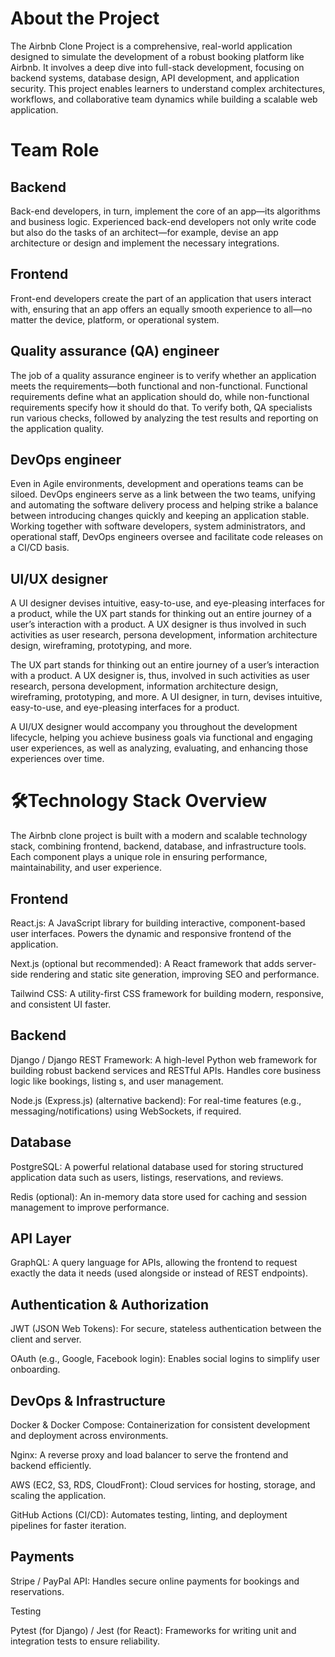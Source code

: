 # About the Project
 The Airbnb Clone Project is a comprehensive, real-world application designed to simulate the development of a robust booking platform like Airbnb. It involves a deep dive into full-stack development, focusing on backend systems, database design, API development, and application security. This project enables learners to understand complex architectures, workflows, and collaborative team dynamics while building a scalable web application.

# Team Role
## Backend
Back-end developers, in turn, implement the core of an app—its algorithms and business logic. Experienced back-end developers not only write code but also do the tasks of an architect—for example, devise an app architecture or design and implement the necessary integrations.

## Frontend
Front-end developers create the part of an application that users interact with, ensuring that an app offers an equally smooth experience to all—no matter the device, platform, or operational system.

## Quality assurance (QA) engineer
The job of a quality assurance engineer is to verify whether an application meets the requirements—both functional and non-functional. Functional requirements define what an application should do, while non-functional requirements specify how it should do that. To verify both, QA specialists run various checks, followed by analyzing the test results and reporting on the application quality.

## DevOps engineer
Even in Agile environments, development and operations teams can be siloed. DevOps engineers serve as a link between the two teams, unifying and automating the software delivery process and helping strike a balance between introducing changes quickly and keeping an application stable. Working together with software developers, system administrators, and operational staff, DevOps engineers oversee and facilitate code releases on a CI/CD basis.

## UI/UX designer
A UI designer devises intuitive, easy-to-use, and eye-pleasing interfaces for a product, while the UX part stands for thinking out an entire journey of a user’s interaction with a product. A UX designer is thus involved in such activities as user research, persona development, information architecture design, wireframing, prototyping, and more.

The UX part stands for thinking out an entire journey of a user’s interaction with a product. A UX designer is, thus, involved in such activities as user research, persona development, information architecture design, wireframing, prototyping, and more. A UI designer, in turn, devises intuitive, easy-to-use, and eye-pleasing interfaces for a product.

A UI/UX designer would accompany you throughout the development lifecycle, helping you achieve business goals via functional and engaging user experiences, as well as analyzing, evaluating, and enhancing those experiences over time.

# 🛠️Technology Stack Overview
The Airbnb clone project is built with a modern and scalable technology stack, combining frontend, backend, database, and infrastructure tools. Each component plays a unique role in ensuring performance, maintainability, and user experience.

## Frontend

   React.js: A JavaScript library for building interactive, component-based user interfaces. Powers the dynamic and responsive frontend of the application.

   Next.js (optional but recommended): A React framework that adds server-side rendering and static site generation, improving SEO and performance.

  Tailwind CSS: A utility-first CSS framework for building modern, responsive, and consistent UI faster.

## Backend

   Django / Django REST Framework: A high-level Python web framework for building robust backend services and RESTful APIs. Handles core business logic like bookings, listing   s, and user management.

   Node.js (Express.js) (alternative backend): For real-time features (e.g., messaging/notifications) using WebSockets, if required.

## Database

   PostgreSQL: A powerful relational database used for storing structured application data such as users, listings, reservations, and reviews.

   Redis (optional): An in-memory data store used for caching and session management to improve performance.

## API Layer

   GraphQL: A query language for APIs, allowing the frontend to request exactly the data it needs (used alongside or instead of REST endpoints).

## Authentication & Authorization

   JWT (JSON Web Tokens): For secure, stateless authentication between the client and server.

   OAuth (e.g., Google, Facebook login): Enables social logins to simplify user onboarding.

## DevOps & Infrastructure

   Docker & Docker Compose: Containerization for consistent development and deployment across environments.

   Nginx: A reverse proxy and load balancer to serve the frontend and backend efficiently.

   AWS (EC2, S3, RDS, CloudFront): Cloud services for hosting, storage, and scaling the application.

   GitHub Actions (CI/CD): Automates testing, linting, and deployment pipelines for faster iteration.

## Payments

   Stripe / PayPal API: Handles secure online payments for bookings and reservations.

   Testing

   Pytest (for Django) / Jest (for React): Frameworks for writing unit and integration tests to ensure reliability.
